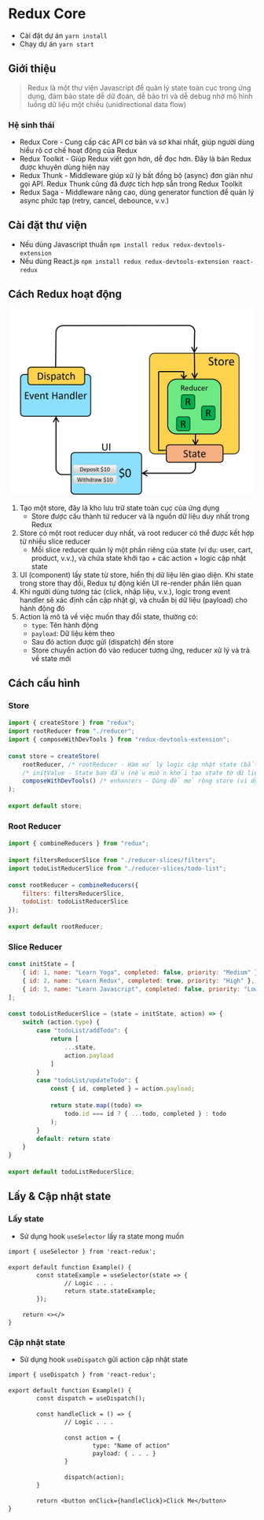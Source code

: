# Redux Core

- Cài đặt dự án `yarn install`
- Chạy dự án `yarn start`

## Giới thiệu

> Redux là một thư viện Javascript để quản lý state toàn cục trong ứng dụng, đảm bảo state dễ dữ đoán, dễ bảo trì và dễ debug nhờ mô hình luồng dữ liệu một chiều (unidirectional data flow)
> 

### Hệ sinh thái

- Redux Core - Cung cấp các API cơ bản và sơ khai nhất, giúp người dùng hiểu rõ cơ chế hoạt động của Redux
- Redux Toolkit - Giúp Redux viết gọn hơn, dễ đọc hơn. Đây là bản Redux được khuyên dùng hiện nay
- Redux Thunk - Middleware giúp xử lý bất đồng bộ (async) đơn giản như gọi API. Redux Thunk cũng đã được tích hợp sẵn trong Redux Toolkit
- Redux Saga - Middleware nâng cao, dùng generator function để quản lý async phức tạp (retry, cancel, debounce, v.v.)

## Cài đặt thư viện

- Nếu dùng Javascript thuần `npm install redux redux-devtools-extension`
- Nếu dùng React.js `npm install redux redux-devtools-extension react-redux`

## Cách Redux hoạt động

![image.png](image.png)

1. Tạo một store, đây là kho lưu trữ state toàn cục của ứng dụng
    - Store được cấu thành từ reducer và là nguồn dữ liệu duy nhất trong Redux
2. Store có một root reducer duy nhất, và root reducer có thể được kết hợp từ nhiều slice reducer
    - Mỗi slice reducer quản lý một phần riêng của state (ví dụ: user, cart, product, v.v.), và chứa state khởi tạo + các action + logic cập nhật state
3. UI (component) lấy state từ store, hiển thị dữ liệu lên giao diện. Khi state trong store thay đổi, Redux tự động kiến UI re-render phần liên quan
4. Khi người dùng tương tác (click, nhập liệu, v.v.), logic trong event handler sẽ xác định cần cập nhật gì, và chuẩn bị dữ liệu (payload) cho hành động đó
5. Action là mô tả về việc muốn thay đổi state, thường có:
    - `type`: Tên hành động
    - `payload`: Dữ liệu kèm theo
    - Sau đó action được gửi (dispatch) đến store
    - Store chuyển action đó vào reducer tương ứng, reducer xử lý và trả về state mới

## Cách cấu hình

### Store

```jsx
import { createStore } from "redux";
import rootReducer from "./reducer";
import { composeWithDevTools } from "redux-devtools-extension";

const store = createStore(
    rootReducer, /* rootReducer - Hàm xử lý logic cập nhật state (bắt buộc) */
    /* initValue - State ban đầu (nếu muốn khởi tạo state từ dữ liệu có sẵn, ví dụ từ localStorage hoặc server) */
    composeWithDevTools() /* enhancers - Dùng để mở rộng store (ví dụ thêm middleware, devtools, thunk, saga, v.v.) */
);

export default store;
```

### Root Reducer

```jsx
import { combineReducers } from "redux";

import filtersReducerSlice from "./reducer-slices/filters";
import todoListReducerSlice from "./reducer-slices/todo-list";

const rootReducer = combineReducers({
    filters: filtersReducerSlice,
    todoList: todoListReducerSlice
});

export default rootReducer;
```

### Slice Reducer

```jsx
const initState = [
    { id: 1, name: "Learn Yoga", completed: false, priority: "Medium" },
    { id: 2, name: "Learn Redux", completed: true, priority: "High" },
    { id: 3, name: "Learn Javascript", completed: false, priority: "Low" }
];

const todoListReducerSlice = (state = initState, action) => {
    switch (action.type) {
        case "todoList/addTodo": {
            return [
                ...state,
                action.payload
            ]
        }
        case "todoList/updateTodo": {
            const { id, completed } = action.payload;

            return state.map((todo) =>
                todo.id === id ? { ...todo, completed } : todo
            );
        }
        default: return state
    }
}

export default todoListReducerSlice;
```

## Lấy & Cập nhật state

### Lấy state

- Sử dụng hook `useSelector` lấy ra state mong muốn

```
import { useSelector } from 'react-redux';

export default function Example() {
		const stateExample = useSelector(state => {
				// Logic . . .
				return state.stateExample;
		});
		
    return <></>
}
```

### Cập nhật state

- Sử dụng hook `useDispatch` gửi action cập nhật state

```
import { useDispatch } from 'react-redux';

export default function Example() {
		const dispatch = useDispatch();
		
		const handleClick = () => {
				// Logic . . .
				
				const action = {
						type: "Name of action"
						payload: { . . . }
				}
				
				dispatch(action);
		}
		
		return <button onClick={handleClick}>Click Me</button>
}
```